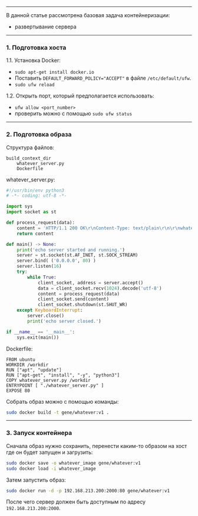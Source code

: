 ___
В данной статье рассмотрена базовая задача контейнеризации:
- развертывание сервера

___
### 1. Подготовка хоста

1.1. Установка Docker:
- `sudo apt-get install docker.io`
- Поставить `DEFAULT_FORWARD_POLICY="ACCEPT"` в файле `/etc/default/ufw`.
- `sudo ufw reload`

1.2. Открыть порт, который предполагается использовать:
- `ufw allow <port_number>`
- проверить можно с помощью `sudo ufw status`

___
### 2. Подготовка образа

Структура файлов:
```
build_context_dir
	whatever_server.py
	Dockerfile
```
whatever_server.py:
```python
#!/usr/bin/env python3
# -*- coding: utf-8 -*-

import sys
import socket as st

def process_request(data):
    content = 'HTTP/1.1 200 OK\r\nContent-Type: text/plain\r\n\r\nwhatever'.encode('utf-8')
    return content

def main() -> None:
    print('echo server started and running.')
    server = st.socket(st.AF_INET, st.SOCK_STREAM)
    server.bind( ('0.0.0.0', 80) )
    server.listen(16)
    try:
        while True: 
            client_socket, address = server.accept()
            data = client_socket.recv(1024).decode('utf-8')
            content = process_request(data)
            client_socket.send(content)
            client_socket.shutdown(st.SHUT_WR)
    except KeyboardInterrupt:
        server.close()
        print('echo server closed.')

if __name__ == '__main__':
    sys.exit(main())
```
Dockerfile:
```docker
FROM ubuntu
WORKDIR /workdir
RUN ["apt", "update"]
RUN ["apt-get", "install", "-y", "python3"]
COPY whatever_server.py /workdir
ENTRYPOINT [ "./whatever_server.py" ]
EXPOSE 80
```

Собрать образ можно с помощью команды:
```bash
sudo docker build -t gene/whatever:v1 .
```

___
### 3. Запуск контейнера

Сначала образ нужно сохранить, перенести каким-то образом на хост где он будет запущен и загрузить:
```bash
sudo docker save -o whatever_image gene/whatever:v1
sudo docker load -i whatever_image
```

Затем запустить образ:
```bash
sudo docker run -d -p 192.168.213.200:2000:80 gene/whatever:v1
```
После чего сервер должен быть доступным по адресу `192.168.213.200:2000`.
